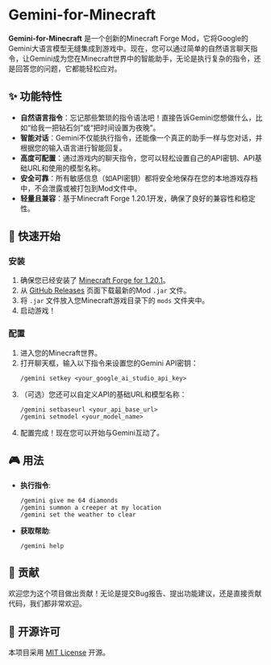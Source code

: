 # Gemini-for-Minecraft

**Gemini-for-Minecraft** 是一个创新的Minecraft Forge Mod，它将Google的Gemini大语言模型无缝集成到游戏中。现在，您可以通过简单的自然语言聊天指令，让Gemini成为您在Minecraft世界中的智能助手，无论是执行复杂的指令，还是回答您的问题，它都能轻松应对。

## ✨ 功能特性

*   **自然语言指令**：忘记那些繁琐的指令语法吧！直接告诉Gemini您想做什么，比如“给我一把钻石剑”或“把时间设置为夜晚”。
*   **智能对话**：Gemini不仅能执行指令，还能像一个真正的助手一样与您对话，并根据您的输入语言进行智能回复。
*   **高度可配置**：通过游戏内的聊天指令，您可以轻松设置自己的API密钥、API基础URL和使用的模型名称。
*   **安全可靠**：所有敏感信息（如API密钥）都将安全地保存在您的本地游戏存档中，不会泄露或被打包到Mod文件中。
*   **轻量且兼容**：基于Minecraft Forge 1.20.1开发，确保了良好的兼容性和稳定性。

## 🚀 快速开始

### 安装

1.  确保您已经安装了 [Minecraft Forge for 1.20.1](https://files.minecraftforge.net/net/minecraftforge/forge/index_1.20.1.html)。
2.  从 [GitHub Releases](https://github.com/butlanys/Gemini-for-minecraft/releases) 页面下载最新的Mod `.jar` 文件。
3.  将 `.jar` 文件放入您Minecraft游戏目录下的 `mods` 文件夹中。
4.  启动游戏！

### 配置

1.  进入您的Minecraft世界。
2.  打开聊天框，输入以下指令来设置您的Gemini API密钥：
    ```
    /gemini setkey <your_google_ai_studio_api_key>
    ```
3.  （可选）您还可以自定义API的基础URL和模型名称：
    ```
    /gemini setbaseurl <your_api_base_url>
    /gemini setmodel <your_model_name>
    ```
4.  配置完成！现在您可以开始与Gemini互动了。

## 🎮 用法

*   **执行指令**:
    ```
    /gemini give me 64 diamonds
    /gemini summon a creeper at my location
    /gemini set the weather to clear
    ```
*   **获取帮助**:
    ```
    /gemini help
    ```

## 🤝 贡献

欢迎您为这个项目做出贡献！无论是提交Bug报告、提出功能建议，还是直接贡献代码，我们都非常欢迎。

## 📄 开源许可

本项目采用 [MIT License](LICENSE.txt) 开源。